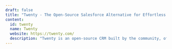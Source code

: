 ```yaml
---
draft: false
title: "Twenty - The Open-Source Salesforce Alternative for Effortless Customer Relationship Management"
content:
  id: twenty
  name: Twenty
  website: https://twenty.com/
  description: "Twenty is an open-source CRM built by the community, offering modern alternatives to Salesforce with advanced features like Kanban views, email sync, and customizable data models."
---
```

